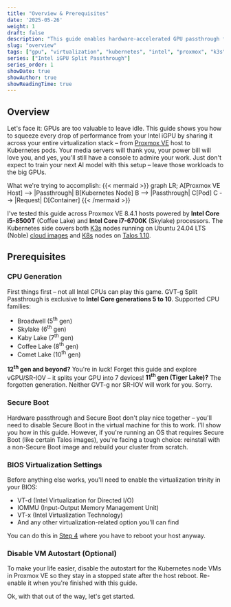```yaml
---
title: "Overview & Prerequisites"
date: '2025-05-26'
weight: 1
draft: false
description: "This guide enables hardware-accelerated GPU passthrough from Proxmox VE hosts through Kubernetes VMs to containers, allowing applications like Jellyfin and Plex to utilize Intel integrated GPUs while maintaining Proxmox console functionality."
slug: "overview"
tags: ["gpu", "virtualization", "kubernetes", "intel", "proxmox", "k3s", "k8s", "talos"]
series: ["Intel iGPU Split Passthrough"]
series_order: 1
showDate: true
showAuthor: true
showReadingTime: true
---
```

## Overview
Let's face it: GPUs are too valuable to leave idle. This guide shows you how to squeeze every drop of performance from your Intel iGPU by sharing it across your entire virtualization stack – from [Proxmox VE](https://www.proxmox.com/) host to Kubernetes pods. Your media servers will thank you, your power bill will love you, and yes, you'll still have a console to admire your work. Just don't expect to train your next AI model with this setup – leave those workloads to the big GPUs.

What we're trying to accomplish:
{{< mermaid >}}
graph LR;
    A[Proxmox VE Host] --> |Passthrough| B[Kubernetes Node]
    B --> |Passthrough| C[Pod]
    C --> |Request| D[Container]
{{< /mermaid >}}

I've tested this guide across Proxmox VE 8.4.1 hosts powered by **Intel Core i5-8500T** (Coffee Lake) and **Intel Core i7-6700K** (Skylake) processors. The Kubernetes side covers both [K3s](https://k3s.io/) nodes running on Ubuntu 24.04 LTS (Noble) [cloud images](https://cloud-images.ubuntu.com) and [K8s](https://kubernetes.io) nodes on [Talos 1.10](https://www.talos.dev).

## Prerequisites
### CPU Generation
First things first – not all Intel CPUs can play this game. GVT-g Split Passthrough is exclusive to **Intel Core generations 5 to 10**. Supported CPU families:
- Broadwell (5<sup>th</sup> gen)
- Skylake (6<sup>th</sup> gen)
- Kaby Lake (7<sup>th</sup> gen)
- Coffee Lake (8<sup>th</sup> gen)
- Comet Lake (10<sup>th</sup> gen)

**12<sup>th</sup> gen and beyond?** You're in luck! Forget this guide and explore vGPU/SR-IOV – it splits your GPU into 7 devices!
**11<sup>th</sup> gen (Tiger Lake)?** The forgotten generation. Neither GVT-g nor SR-IOV will work for you. Sorry.

### Secure Boot
Hardware passthrough and Secure Boot don't play nice together – you'll need to disable Secure Boot in the virtual machine for this to work. I'll show you how in this guide. However, if you're running an OS that requires Secure Boot (like certain Talos images), you're facing a tough choice: reinstall with a non-Secure Boot image and rebuild your cluster from scratch.

### BIOS Virtualization Settings
Before anything else works, you'll need to enable the virtualization trinity in your BIOS:
- VT-d (Intel Virtualization for Directed I/O)
- IOMMU (Input-Output Memory Management Unit)
- VT-x (Intel Virtualization Technology)
- And any other virtualization-related option you'll can find

You can do this in [Step 4](#step-4-reboot) where you have to reboot your host anyway.

### Disable VM Autostart (Optional)
To make your life easier, disable the autostart for the Kubernetes node VMs in Proxmox VE so they stay in a stopped state after the host reboot. Re-enable it when you're finished with this guide.

Ok, with that out of the way, let's get started.
